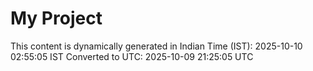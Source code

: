 # My Project

This content is dynamically generated in Indian Time (IST): 2025-10-10 02:55:05 IST
Converted to UTC: 2025-10-09 21:25:05 UTC

